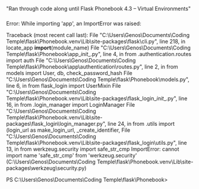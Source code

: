 "Ran through code along until Flask Phonebook 4.3 – Virtual Environments"

###

Error: While importing 'app', an ImportError was raised:

Traceback (most recent call last):
  File "C:\Users\Genos\Documents\Coding Temple\flask\Phonebook\.venv\Lib\site-packages\flask\cli.py", line 218, in locate_app
    __import__(module_name)
  File "C:\Users\Genos\Documents\Coding Temple\flask\Phonebook\app\__init__.py", line 4, in <module>
    from .authentication.routes import auth
  File "C:\Users\Genos\Documents\Coding Temple\flask\Phonebook\app\authentication\routes.py", line 2, in <module>
    from models import User, db, check_password_hash
  File "C:\Users\Genos\Documents\Coding Temple\flask\Phonebook\models.py", line 6, in <module>
    from flask_login import UserMixin
  File "C:\Users\Genos\Documents\Coding Temple\flask\Phonebook\.venv\Lib\site-packages\flask_login\__init__.py", line 16, in <module>
    from .login_manager import LoginManager
  File "C:\Users\Genos\Documents\Coding Temple\flask\Phonebook\.venv\Lib\site-packages\flask_login\login_manager.py", line 24, in <module>
    from .utils import (login_url as make_login_url, _create_identifier,
  File "C:\Users\Genos\Documents\Coding Temple\flask\Phonebook\.venv\Lib\site-packages\flask_login\utils.py", line 13, in <module>
    from werkzeug.security import safe_str_cmp
ImportError: cannot import name 'safe_str_cmp' from 'werkzeug.security' (C:\Users\Genos\Documents\Coding Temple\flask\Phonebook\.venv\Lib\site-packages\werkzeug\security.py)

PS C:\Users\Genos\Documents\Coding Temple\flask\Phonebook>

###
